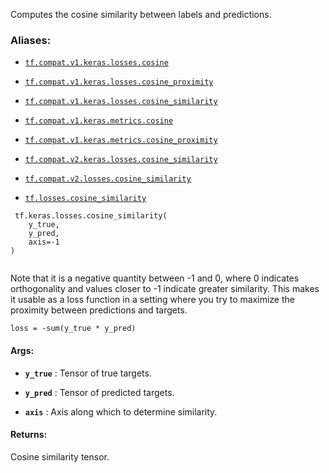 Computes the cosine similarity between labels and predictions.



### Aliases:

- [ `tf.compat.v1.keras.losses.cosine` ](/api_docs/python/tf/keras/losses/cosine_similarity)

- [ `tf.compat.v1.keras.losses.cosine_proximity` ](/api_docs/python/tf/keras/losses/cosine_similarity)

- [ `tf.compat.v1.keras.losses.cosine_similarity` ](/api_docs/python/tf/keras/losses/cosine_similarity)

- [ `tf.compat.v1.keras.metrics.cosine` ](/api_docs/python/tf/keras/losses/cosine_similarity)

- [ `tf.compat.v1.keras.metrics.cosine_proximity` ](/api_docs/python/tf/keras/losses/cosine_similarity)

- [ `tf.compat.v2.keras.losses.cosine_similarity` ](/api_docs/python/tf/keras/losses/cosine_similarity)

- [ `tf.compat.v2.losses.cosine_similarity` ](/api_docs/python/tf/keras/losses/cosine_similarity)

- [ `tf.losses.cosine_similarity` ](/api_docs/python/tf/keras/losses/cosine_similarity)



```
 tf.keras.losses.cosine_similarity(
    y_true,
    y_pred,
    axis=-1
)
 
```

Note that it is a negative quantity between -1 and 0, where 0 indicates
orthogonality and values closer to -1 indicate greater similarity. This makes
it usable as a loss function in a setting where you try to maximize the
proximity between predictions and targets.

 `loss = -sum(y_true * y_pred)` 



#### Args:

- **`y_true`** : Tensor of true targets.

- **`y_pred`** : Tensor of predicted targets.

- **`axis`** : Axis along which to determine similarity.



#### Returns:
Cosine similarity tensor.

